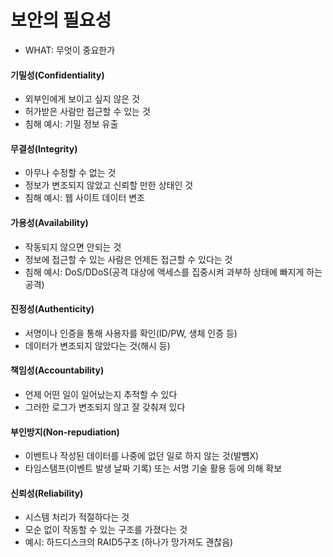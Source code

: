 # 보안의 필요성
- WHAT: 무엇이 중요한가 

#### 기밀성(Confidentiality)
- 외부인에게 보이고 싶지 않은 것
- 허가받은 사람만 접근할 수 있는 것
- 침해 예시: 기밀 정보 유출

#### 무결성(Integrity)
- 아무나 수정할 수 없는 것
- 정보가 변조되지 않았고 신뢰할 만한 상태인 것
- 침해 예시: 웹 사이트 데이터 변조 

#### 가용성(Availability)
- 작동되지 않으면 안되는 것
- 정보에 접근할 수 있는 사람은 언제든 접근할 수 있다는 것
- 침해 예시: DoS/DDoS(공격 대상에 액세스를 집중시켜 과부하 상태에 빠지게 하는 공격)

#### 진정성(Authenticity)
- 서명이나 인증을 통해 사용자를 확인(ID/PW, 생체 인증 등)
- 데이터가 변조되지 않았다는 것(해시 등)

#### 책임성(Accountability)
- 언제 어떤 일이 일어났는지 추적할 수 있다
- 그러한 로그가 변조되지 않고 잘 갖춰져 있다

#### 부인방지(Non-repudiation)
- 이벤트나 작성된 데이터를 나중에 없던 일로 하지 않는 것(발뻄X)
- 타임스탬프(이벤트 발생 날짜 기록) 또는 서명 기술 활용 등에 의해 확보

#### 신뢰성(Reliability)
- 시스템 처리가 적절하다는 것
- 모순 없이 작동할 수 있는 구조를 가졌다는 것
- 예시: 하드디스크의 RAID5구조 (하나가 망가져도 괜찮음)